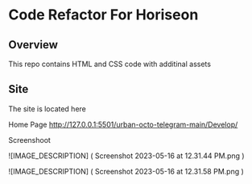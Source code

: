 # Code Refactor For Horiseon

## Overview

This repo contains HTML and CSS code with additinal assets 

## Site

The site is located here

Home Page
http://127.0.0.1:5501/urban-octo-telegram-main/Develop/

Screenshoot

![IMAGE_DESCRIPTION] ( Screenshot 2023-05-16 at 12.31.44 PM.png )


![IMAGE_DESCRIPTION] ( Screenshot 2023-05-16 at 12.31.58 PM.png ) 


















